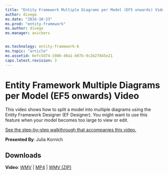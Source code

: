 ```yaml
---
title: "Entity Framework Multiple Diagrams per Model (EF5 onwards) Video - EF6"
author: divega
ms.date: "2016-10-23"
ms.prod: "entity-framework"
ms.author: divega
ms.manager: avickers


ms.technology: entity-framework-6
ms.topic: "article"
ms.assetid: 6efc5d74-1986-49a1-b07b-9c2b27845e21
caps.latest.revision: 3
---
```

# Entity Framework Multiple Diagrams per Model (EF5 onwards) Video
This video shows how to split a model into multiple diagrams using the Entity Framework Designer (EF Designer). You might want to use this feature when your model becomes too large to view or edit.

[See the step-by-step walkthrough that accompanies this video.](../ef6/entity-framework-multiple-diagrams-per-model-ef5-onwards.md)

**Presented By**: Julia Kornich

## Downloads

**Video**: [WMV](http://download.microsoft.com/download/5/C/2/5C2B52AB-5532-426F-B078-1E253341B5FA/HDI-ITPro-MSDN-winvideo-multiplediagrams.wmv) | [MP4](http://download.microsoft.com/download/5/C/2/5C2B52AB-5532-426F-B078-1E253341B5FA/HDI-ITPro-MSDN-mp4video-multiplediagrams.m4v) | [WMV (ZIP)](http://download.microsoft.com/download/5/C/2/5C2B52AB-5532-426F-B078-1E253341B5FA/HDI-ITPro-MSDN-winvideo-multiplediagrams.zip)
